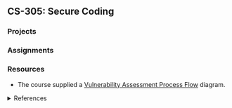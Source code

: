 
## CS-305: Secure Coding

### Projects

### Assignments

### Resources

* The course supplied a [Vulnerability Assessment Process Flow](./resources/VAPF_Diagram.pdf) diagram.

<details>
<summary>References</summary>

Apache Maven (2023). _Introduction_. Last Retrieved on Aug. 16, 2023 from https://maven.apache.org/what-is-maven.html

CS-305 (n.d.). [Vulnerability Assessment Process Flow Diagram](./resources/VAPF_Diagram.pdf). Southern New Hampshire University.

Dependency Check (2023). _Usage_. Retrieved on Aug. 16, 2023 from https://jeremylong.github.io/DependencyCheck/dependency-check-maven/index.html

OWASP Foundation (2010). _OWASP Secure Coding Practices Quick Reference Guide_. Retrieved on Aug. 16, 2023 from: https://owasp.org/www-pdf-archive/OWASP_SCP_Quick_Reference_Guide_v1.pdf

Secure Coding Guidelines for Java SE (v. 10.0). Last retrieved on Aug. 16, 2023 from: https://www.oracle.com/java/technologies/javase/seccodeguide.html

</details>
